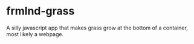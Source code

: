 # frmlnd-grass
A silly javascript app that makes grass grow at the bottom of a container, most likely a webpage.
